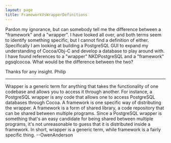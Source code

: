 ```yaml
---
layout: page
title: FrameworkVsWrapperDefinitions
---
```




Pardon my ignorance, but can somebody tell me the difference between a "framework" and a "wrapper". I have looked all over, and both terms seem to identify something specific, but I cannot find a definition of either. Specifically I am looking at building a PostgreSQL GUI to expand my understanding of Cocoa/Obj-C and develop a database to play around with. I have found references to a "wrapper" NKDPostgreSQL and a "framework" pgsqlcocoa. What would be the difference between the two? 

Thanks for any insight.
Philip

----

Wrapper is a generic term for anything that takes the functionality of one codebase and allows you to access it through another.  For instance, a PostgreSQL wrapper is any code that allows one to access PostgreSQL databases through Cocoa.  A framework is one specific way of distributing the wrapper.  A framework is a form of shared library, a code repository that can be shared between multiple programs.  Since a PostgreSQL wrapper is something that's an easy candidate for being shared between multiple programs, it's not unreasonable to guess that it is distributed inside a framework.  In short, wrapper is a generic term, while framework is a fairly specific thing. --OwenAnderson


